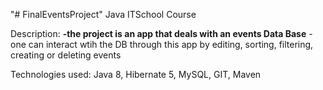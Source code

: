 "# FinalEventsProject" 
Java ITSchool Course


Description:
**-the project is an app that deals with an events Data Base**
-one can interact wtih the DB through this app by editing, sorting, filtering, creating or deleting events

Technologies used: Java 8, Hibernate 5, MySQL, GIT, Maven
